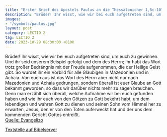 ```yaml
---
title: "Erster Brief des Apostels Paulus an die Thessalonicher 1,5c-10"
description: "Brüder! Ihr wisst, wie wir bei euch aufgetreten sind, um euch zu gewinnen. Und ihr seid unserem Beispiel gefolgt und dem des Herrn; ihr habt das Wort trotz großer Bedrängnis mit der Freude aufgenommen, die der Heilige Geist gibt. So wurdet ihr ein Vorbild für alle Gläubigen in Ma...."
images:
- "/symbols/paulus.jpg"
layout: post
category: LECTIO 2
tag: LECTIO 2
date: 2023-10-29 08:30:00 +0100
---
```

Brüder! Ihr wisst, wie wir bei euch aufgetreten sind, um euch zu gewinnen.
Und ihr seid unserem Beispiel gefolgt und dem des Herrn; ihr habt das Wort trotz großer Bedrängnis mit der Freude aufgenommen, die der Heilige Geist gibt.
So wurdet ihr ein Vorbild für alle Gläubigen in Mazedonien und in Achaia.<!--more-->
Von euch aus ist das Wort des Herrn aber nicht nur nach Mazedonien und Achaia gedrungen, sondern überall ist euer Glaube an Gott bekannt geworden, so dass wir darüber nichts mehr zu sagen brauchen.
Denn man erzählt sich überall, welche Aufnahme wir bei euch gefunden haben und wie ihr euch von den Götzen zu Gott bekehrt habt, um dem lebendigen und wahren Gott zu dienen
und seinen Sohn vom Himmel her zu erwarten, Jesus, den er von den Toten auferweckt hat und der uns dem kommenden Gericht Gottes entreißt.<br>
[Quelle: Evangelizo](https://evangeliumtagfuertag.org/DE/gospel)

[Textstelle auf Bibelserver](https://www.bibleserver.com/EU/1.Thessalonicher1,5c-10)
